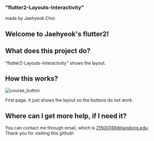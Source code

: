 ### "flutter2-Layouts-Interactivity"
made by Jaehyeok Choi

## Welcome to Jaehyeok's flutter2!

## What does this project do?
"flutter2-Layouts-Interactivity" shows the layout.


## How this works?
![course_button](https://github.com/Choi-JaeHyeok-21500749/flutter2-Layouts-Interactivity/blob/main/1.JPG)

First page. It just shows the layout so the buttons do not work.

## Where can I get more help, if I need it?

You can contact me through email, which is 21500749@handong.edu.
Thank you for visiting this github!

